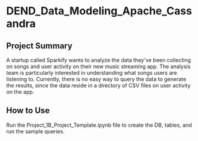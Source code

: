 # DEND_Data_Modeling_Apache_Cassandra

## Project Summary
A startup called Sparkify wants to analyze the data they've been collecting on songs and user activity on their new music streaming app. The analysis team is particularly interested in understanding what songs users are listening to. Currently, there is no easy way to query the data to generate the results, since the data reside in a directory of CSV files on user activity on the app.

## How to Use
Run the Project_1B_Project_Template.ipynb file to create the DB, tables, and run the sample queries. 

